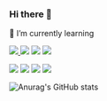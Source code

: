 ### Hi there 👋

🌱 I’m currently learning

<a href="" target="_blank"><img src="https://img.shields.io/badge/C-A8B9CC?style=flat-square&logo=C&logoColor=white"/>  </a><a href="" target="_blank"><img src="https://img.shields.io/badge/C++-00599C?style=flat-square&logo=c%2B%2B&logoColor=white"/></a>  <a href="" target="_blank"><img src="https://img.shields.io/badge/Python-3776AB?style=flat-square&logo=Python&logoColor=white"/></a>  <a href="" target="_blank"><img src="https://img.shields.io/badge/Linux-FCC624?style=flat-square&logo=Linux&logoColor=white"/></a>

<a href="" target="_blank"><img src="https://img.shields.io/badge/Visual Studio-5C2D91?style=flat-square&logo=Visual Studio&logoColor=white"/></a>  <a href="" target="_blank"><img src="https://img.shields.io/badge/Visual Studio Code-007ACC?style=flat-square&logo=Visual Studio Code&logoColor=white"/></a>  <a href="" target="_blank"><img src="https://img.shields.io/badge/Google Colab-F9AB00?style=flat-square&logo=Google Colab&logoColor=white"/></a>  <a href="" target="_blank"><img src="https://img.shields.io/badge/TensorFlow-FF6F00?style=flat-square&logo=TensorFlow&logoColor=white"/></a>

![Anurag's GitHub stats](https://github-readme-stats.vercel.app/api?username=kimhs982&theme=algolia&show_icons=true)

<!--
**kimhs982/kimhs982** is a ✨ _special_ ✨ repository because its `README.md` (this file) appears on your GitHub profile.

Here are some ideas to get you started:

- 🔭 I’m currently working on ...
- 🌱 I’m currently learning ...
- 👯 I’m looking to collaborate on ...
- 🤔 I’m looking for help with ...
- 💬 Ask me about ...
- 📫 How to reach me: ...
- 😄 Pronouns: ...
- ⚡ Fun fact: ...
-->
